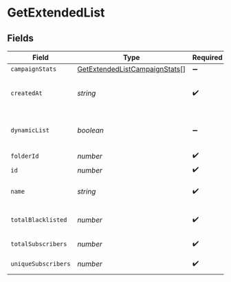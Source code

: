 # GetExtendedList


## Fields

| Field                                                                                 | Type                                                                                  | Required                                                                              | Description                                                                           | Example                                                                               |
| ------------------------------------------------------------------------------------- | ------------------------------------------------------------------------------------- | ------------------------------------------------------------------------------------- | ------------------------------------------------------------------------------------- | ------------------------------------------------------------------------------------- |
| `campaignStats`                                                                       | [GetExtendedListCampaignStats](../../models/shared/getextendedlistcampaignstats.md)[] | :heavy_minus_sign:                                                                    | N/A                                                                                   |                                                                                       |
| `createdAt`                                                                           | *string*                                                                              | :heavy_check_mark:                                                                    | Creation UTC date-time of the list (YYYY-MM-DDTHH:mm:ss.SSSZ)                         | 2017-03-13T17:05:09Z                                                                  |
| `dynamicList`                                                                         | *boolean*                                                                             | :heavy_minus_sign:                                                                    | Status telling if the list is dynamic or not (true=dynamic, false=not dynamic)        | false                                                                                 |
| `folderId`                                                                            | *number*                                                                              | :heavy_check_mark:                                                                    | ID of the folder                                                                      | 2                                                                                     |
| `id`                                                                                  | *number*                                                                              | :heavy_check_mark:                                                                    | ID of the list                                                                        | 23                                                                                    |
| `name`                                                                                | *string*                                                                              | :heavy_check_mark:                                                                    | Name of the list                                                                      | Magento Customers - EN                                                                |
| `totalBlacklisted`                                                                    | *number*                                                                              | :heavy_check_mark:                                                                    | Number of blacklisted contacts in the list                                            | 13                                                                                    |
| `totalSubscribers`                                                                    | *number*                                                                              | :heavy_check_mark:                                                                    | Number of contacts in the list                                                        | 1776                                                                                  |
| `uniqueSubscribers`                                                                   | *number*                                                                              | :heavy_check_mark:                                                                    | Number of unique contacts in the list                                                 | 1789                                                                                  |